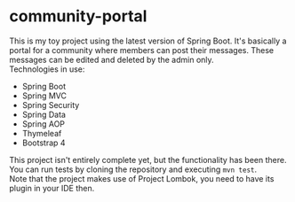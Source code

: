 # community-portal

This is my toy project using the latest version of Spring Boot. It's basically a portal for a community where members can post their messages. These messages can be edited and deleted by the admin only.  
Technologies in use:  
* Spring Boot
* Spring MVC
* Spring Security
* Spring Data
* Spring AOP
* Thymeleaf
* Bootstrap 4

This project isn't entirely complete yet, but the functionality has been there. You can run tests by cloning the repository and executing `mvn test`.  
Note that the project makes use of Project Lombok, you need to have its plugin in your IDE then.